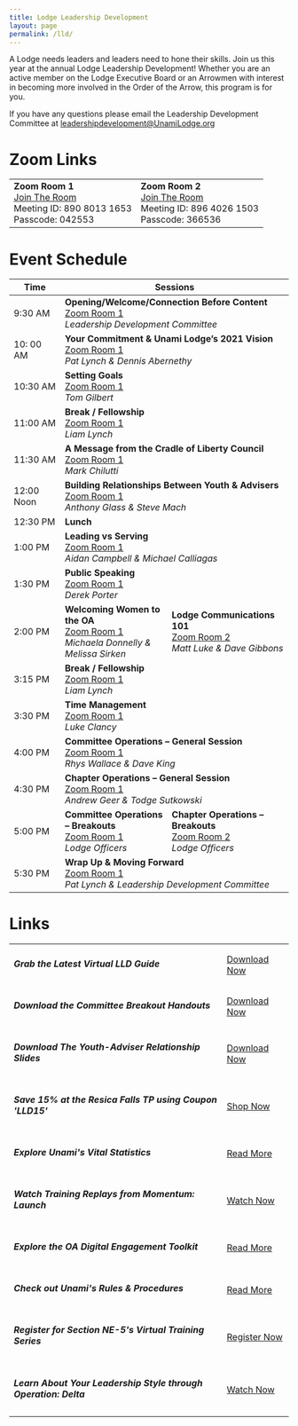 ```yaml
---
title: Lodge Leadership Development
layout: page
permalink: /lld/
---
```


A Lodge needs leaders and leaders need to hone their skills. Join us this year at the annual Lodge Leadership Development! Whether you are an active member on the Lodge Executive Board or an Arrowmen with interest in becoming more involved in the Order of the Arrow, this program is for you.

If you have any questions please email the Leadership Development Committee at [leadershipdevelopment@UnamiLodge.org](/contact?recipient=leadershipdevelopment)

<h1 class="text-center text-primary">Zoom Links</h1>
<table class="table table-bordered">
  <tr>
    <td class="text-center" name="zoom1">
      <strong>Zoom Room 1</strong><br />
      <a href="https://colbsa.zoom.us/j/89080131653?pwd=dlpwdTVDS0dNZjNYNkZDNHB5K043UT09">Join The Room</a><br />
      Meeting ID: 890 8013 1653<br />
      Passcode: 042553<br />
    </td>
    <td class="text-center" name="zoom2">
      <strong>Zoom Room 2</strong><br />
      <a href="https://colbsa.zoom.us/j/89640261503?pwd=TzFWeElsZTY5aWVwUGtPWFd6aEZiZz09">Join The Room</a><br />
      Meeting ID: 896 4026 1503<br />
      Passcode: 366536<br />
    </td>
  </tr>
</table>

<h1 class="text-center text-primary mt-5">Event Schedule</h1>

<table class="table table-bordered table-hover">
  <thead class="thead-dark">
    <tr>
      <th scope="col" width="120">
        <strong>Time</strong>
      </th>
      <th scope="col" colspan="2" width="600">
        <strong>Sessions</strong>
      </th>
    </tr>
  </thead>
  <tbody>
    <tr>
      <td width="120">9:30 AM</td>
      <td colspan="2" width="600">
        <strong>Opening/Welcome/Connection Before Content</strong><br />
        <a href="https://colbsa.zoom.us/j/89080131653?pwd=dlpwdTVDS0dNZjNYNkZDNHB5K043UT09">Zoom Room 1</a><br />
        <em>Leadership Development Committee</em>
      </td>
    </tr>
    <tr>
      <td width="120">10: 00 AM</td>
      <td colspan="2" width="600">
        <strong>Your Commitment &amp; Unami Lodge&rsquo;s 2021 Vision</strong><br />
        <a href="https://colbsa.zoom.us/j/89080131653?pwd=dlpwdTVDS0dNZjNYNkZDNHB5K043UT09">Zoom Room 1</a><br />
        <em>Pat Lynch &amp; Dennis Abernethy</em>
      </td>
    </tr>
    <tr>
      <td width="120">10:30 AM</td>
      <td colspan="2" width="600">
        <strong>Setting Goals</strong><br />
        <a href="https://colbsa.zoom.us/j/89080131653?pwd=dlpwdTVDS0dNZjNYNkZDNHB5K043UT09">Zoom Room 1</a><br />
        <em>Tom Gilbert</em>
      </td>
    </tr>
    <tr class="table-secondary">
      <td width="120">11:00 AM</td>
      <td colspan="2" width="600">
        <strong>Break / Fellowship</strong><br />
        <a href="https://colbsa.zoom.us/j/89080131653?pwd=dlpwdTVDS0dNZjNYNkZDNHB5K043UT09">Zoom Room 1</a><br />
        <em>Liam Lynch</em>
      </td>
    </tr>
    <tr>
      <td width="120">11:30 AM</td>
      <td colspan="2" width="600">
        <strong>A Message from the Cradle of Liberty Council</strong><br />
        <a href="https://colbsa.zoom.us/j/89080131653?pwd=dlpwdTVDS0dNZjNYNkZDNHB5K043UT09">Zoom Room 1</a><br />
        <em>Mark Chilutti</em>
      </td>
    </tr>
    <tr>
      <td width="120">12:00 Noon</td>
      <td colspan="2" width="600">
        <strong>Building Relationships Between Youth &amp; Advisers</strong><br />
        <a href="https://colbsa.zoom.us/j/89080131653?pwd=dlpwdTVDS0dNZjNYNkZDNHB5K043UT09">Zoom Room 1</a><br />
        <em>Anthony Glass &amp; Steve Mach</em>
      </td>
    </tr>
    <tr class="table-secondary">
      <td width="120">12:30 PM</td>
      <td colspan="2" width="600"><strong>Lunch</strong><br /></td>
    </tr>
    <tr>
      <td width="120">1:00 PM</td>
      <td colspan="2" width="600">
        <strong>Leading vs Serving</strong><br />
        <a href="https://colbsa.zoom.us/j/89080131653?pwd=dlpwdTVDS0dNZjNYNkZDNHB5K043UT09">Zoom Room 1</a><br />
        <em>Aidan Campbell &amp; Michael Calliagas</em>
      </td>
    </tr>
    <tr>
      <td width="120">1:30 PM</td>
      <td colspan="2" width="300">
        <strong>Public Speaking</strong><br />
        <a href="https://colbsa.zoom.us/j/89080131653?pwd=dlpwdTVDS0dNZjNYNkZDNHB5K043UT09">Zoom Room 1</a><br />
        <em>Derek Porter</em>
      </td>
    </tr>
    <tr>
      <td width="120">2:00 PM</td>
      <td width="300">
        <strong>Welcoming Women to the OA</strong><br />
        <a href="https://colbsa.zoom.us/j/89080131653?pwd=dlpwdTVDS0dNZjNYNkZDNHB5K043UT09">Zoom Room 1</a><br />
        <em>Michaela Donnelly &amp; Melissa Sirken</em>
      </td>
      <td width="300">
        <strong>Lodge Communications 101</strong><br />
        <a href="https://colbsa.zoom.us/j/89640261503?pwd=TzFWeElsZTY5aWVwUGtPWFd6aEZiZz09">Zoom Room 2</a><br />
        <em>Matt Luke &amp; Dave Gibbons</em>
      </td>
    </tr>
    <tr class="table-secondary">
      <td width="120">3:15 PM</td>
      <td colspan="2" width="600">
        <strong>Break / Fellowship</strong><br />
        <a href="https://colbsa.zoom.us/j/89080131653?pwd=dlpwdTVDS0dNZjNYNkZDNHB5K043UT09">Zoom Room 1</a><br />
        <em>Liam Lynch</em>
      </td>
    </tr>
    <tr>
      <td width="120">3:30 PM</td>
      <td colspan="2" width="600">
        <strong>Time Management</strong><br />
        <a href="https://colbsa.zoom.us/j/89080131653?pwd=dlpwdTVDS0dNZjNYNkZDNHB5K043UT09">Zoom Room 1</a><br />
        <em>Luke Clancy</em>
      </td>
    </tr>
    <tr>
      <td width="120">4:00 PM</td>
      <td colspan="2" width="600">
        <strong>Committee Operations &ndash; General Session</strong><br />
        <a href="https://colbsa.zoom.us/j/89080131653?pwd=dlpwdTVDS0dNZjNYNkZDNHB5K043UT09">Zoom Room 1</a><br />
        <em>Rhys Wallace &amp; Dave King</em>
      </td>
    </tr>
    <tr>
      <td width="120">4:30 PM</td>
      <td colspan="2" width="600">
        <strong>Chapter Operations &ndash; General Session</strong><br />
        <a href="https://colbsa.zoom.us/j/89080131653?pwd=dlpwdTVDS0dNZjNYNkZDNHB5K043UT09">Zoom Room 1</a><br />
        <em>Andrew Geer &amp; Todge Sutkowski</em>
      </td>
    </tr>
    <tr>
      <td width="120">5:00 PM</td>
      <td width="300">
        <strong>Committee Operations &ndash; Breakouts</strong><br />
        <a href="https://colbsa.zoom.us/j/89080131653?pwd=dlpwdTVDS0dNZjNYNkZDNHB5K043UT09">Zoom Room 1</a><br />
        <em>Lodge Officers</em>
      </td>
      <td width="300">
        <strong>Chapter Operations &ndash; Breakouts</strong><br />
        <a href="https://colbsa.zoom.us/j/89640261503?pwd=TzFWeElsZTY5aWVwUGtPWFd6aEZiZz09">Zoom Room 2</a><br />
        <em>Lodge Officers</em>
      </td>
    </tr>
    <tr>
      <td width="120">5:30 PM</td>
      <td colspan="2" width="600">
        <strong>Wrap Up &amp; Moving Forward</strong><br />
        <a href="https://colbsa.zoom.us/j/89080131653?pwd=dlpwdTVDS0dNZjNYNkZDNHB5K043UT09">Zoom Room 1</a><br />
        <em>Pat Lynch &amp; Leadership Development Committee</em>
      </td>
    </tr>
  </tbody>
</table>

<h1 class="text-center text-primary mt-5">Links</h1>

<table class="table">
  <tr>
    <td class="align-middle"><h5 class="my-0">Grab the Latest Virtual LLD Guide</h5></td>
    <td class="align-middle text-md-right"><a class="btn btn-primary" href="https://drive.google.com/file/d/1QOd5Fd6iHAIwSQMvP0Qo5SCVPLrTz_NO/view?usp=sharing">Download Now</a></td>
  </tr>
  <tr>
    <td class="align-middle"><h5 class="my-0">Download the Committee Breakout Handouts</h5></td>
    <td class="align-middle text-md-right"><a class="btn btn-primary" href="https://drive.google.com/drive/folders/1pEatLbhkSvGY2pYmzHKuTySLcGFL5_Hp?usp=sharing">Download Now</a></td>
  </tr>
  <tr>
    <td class="align-middle"><h5 class="my-0">Download The Youth-Adviser Relationship Slides</h5></td>
    <td class="align-middle text-md-right"><a class="btn btn-primary" href="https://docs.google.com/presentation/d/1acmSUyAN53rlqTKgtqHWA2stNErs1hEaV4h7ICKRsPs/edit?usp=sharing">Download Now</a></td>
  </tr>
  <tr>
    <td class="align-middle"><h5 class="my-0">Save 15% at the Resica Falls TP using Coupon 'LLD15'</h5></td>
    <td class="align-middle text-md-right"><a class="btn btn-primary" href="https://resicafalls.org/tradingpost">Shop Now</a></td>
  </tr>
  <tr>
    <td class="align-middle"><h5 class="my-0">Explore Unami's Vital Statistics</h5></td>
    <td class="align-middle text-md-right"><a class="btn btn-primary" href="https://oa-bsa.org/lodge-reporting/?region=northeast&section=NE-5&lodge=525">Read More</a></td>
  </tr>
  <tr>
    <td class="align-middle"><h5 class="my-0">Watch Training Replays from Momentum: Launch</h5></td>
    <td class="align-middle text-md-right"><a class="btn btn-primary" href="https://www.youtube.com/watch?v=u0Sjb3Ay9mo&list=PLYtaFve5J1_c7l9ZWFRIBb1T3FvC_HzTG">Watch Now</a></td>
  </tr>
  <tr>
    <td class="align-middle"><h5 class="my-0">Explore the OA Digital Engagement Toolkit</h5></td>
    <td class="align-middle text-md-right"><a class="btn btn-primary" href="https://oa-bsa.org/resources/publications#online-engagement-toolkit">Read More</a></td>
  </tr>
  <tr>
    <td class="align-middle"><h5 class="my-0">Check out Unami's Rules & Procedures</h5></td>
    <td class="align-middle text-md-right"><a class="btn btn-primary" href="/rules">Read More</a></td>
  </tr>
  <tr>
    <td class="align-middle"><h5 class="my-0">Register for Section NE-5's Virtual Training Series</h5></td>
    <td class="align-middle text-md-right"><a class="btn btn-primary" href="https://docs.google.com/forms/d/e/1FAIpQLSd2B8v9Xqussc5364BhiViiqncSGRB8ILuSBaiur1L4d7iJhQ/viewform?usp=sf_link">Register Now</a></td>
  </tr>
  <tr>
    <td class="align-middle"><h5 class="my-0">Learn About Your Leadership Style through Operation: Delta</h5></td>
    <td class="align-middle text-md-right"><a class="btn btn-primary" href="https://www.youtube.com/watch?v=RCdVU5yyeuE">Watch Now</a></td>
  </tr>
</table>
